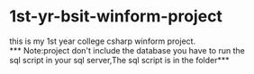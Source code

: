 # 1st-yr-bsit-winform-project
this is my 1st year college csharp winform project.  
*** Note:project don't include the database you have to run the   
sql script in your sql server,The sql script is in the folder***

